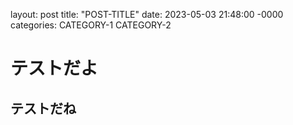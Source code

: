 layout: post
title: "POST-TITLE"
date: 2023-05-03 21:48:00 -0000
categories: CATEGORY-1 CATEGORY-2

# テストだよ
## テストだね
